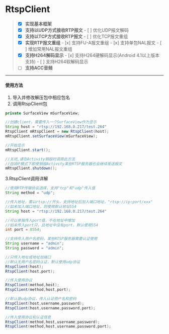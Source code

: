 # RtspClient


>   - [x] **实现基本框架**
>   - [x] **支持以UDP方式接收RTP报文**
    - [ ] 优化UDP报文解码
>   - [x] **支持以TCP方式接收RTP报文**
    - [ ] 优化TCP报文重组
>   - [x] **实现RTP报文重组**
    - [x] 支持FU-A报文重组
    - [x] 支持单包NAL报文
    - [ ] 增加常用NAL报文重组
>   - [x] **支持H264解码显示**
    - [x] 支持H264硬解码显示(Android 4.1以上版本支持)
    - [ ] 支持H264软解码显示
>   - [ ] **支持ACC音频**

----

#### 使用方法

1. 导入并修改解压包中相应包名
2. 调用RtspClient包
```java
private SurfaceView mSurfaceView;

//创建client，需要传入一个SurfaceView作为显示
String host = "rtsp://192.168.0.217/test.264"
RtspClient mRtspClient = new RtspClient(host);
mRtspClient.setSurfaceView(mSurfaceView);

//开始显示
mRtspClient.start();

//关闭,请在Activity销毁时调用此方法
//在UDP模式下即使销毁Activity某些RTSP服务器也会继续发送报文
mRtspClient.shutdown();
```
3.RtspClient调用详解
```java
//使用RTP传输协议选择，支持"tcp"和"udp"传入值
String method = "udp";

//传入地址，需以rtsp://开头，支持地址后加入端口地址，"rtsp://ip:port/xxx"
//如未加入端口地址，则使用默认地址554
String host = "rtsp://192.168.0.217/test.264"

//可以单独传入port值，不在地址中增加
//如未传入port只，且地址中没有port，默认使用554
int port = 8554;

//支持传入用户名密码，某些RTSP服务器需要认证使用
String username = "admin";
String password = "admin";

//只传入地址或地址加端口
//默认无用户名密码认证，默认使用udp协议
RtspClient(host);
RtspClient(host,port);

//传入使用协议
RtspClient(method,host);
RtspClient(method,host,port);

//默认是udp协议，传入认证用户名和密码
RtspClient(host,username,password);
RtspClient(host,username,password,port);

//传入使用协议和认证信息
RtspClient(method,host,username,password);
RtspClient(method,host,username,password,port);
```
